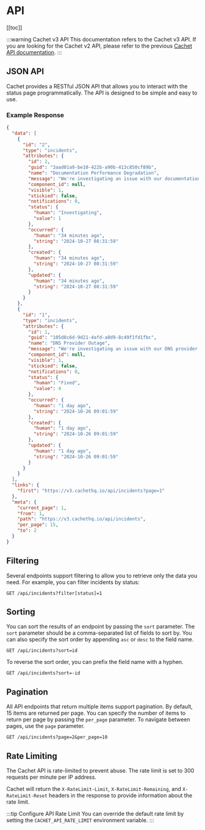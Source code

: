 # API

[[toc]]

:::warning Cachet v3 API
This documentation refers to the Cachet v3 API. If you are looking for the Cachet v2 API, please refer to the previous [Cachet API documentation](https://github.com/cachethq/docs/tree/2.x).
:::

## JSON API

Cachet provides a RESTful JSON API that allows you to interact with the status page programmatically. The API is designed to be simple and easy to use.

### Example Response

```json
{
  "data": [
    {
      "id": "2",
      "type": "incidents",
      "attributes": {
        "id": 2,
        "guid": "3aad01a9-be10-422b-a90b-413c850cf89b",
        "name": "Documentation Performance Degradation",
        "message": "We're investigating an issue with our documentation causing the site to be slow.",
        "component_id": null,
        "visible": 1,
        "stickied": false,
        "notifications": 0,
        "status": {
          "human": "Investigating",
          "value": 1
        },
        "occurred": {
          "human": "34 minutes ago",
          "string": "2024-10-27 08:31:59"
        },
        "created": {
          "human": "34 minutes ago",
          "string": "2024-10-27 08:31:59"
        },
        "updated": {
          "human": "34 minutes ago",
          "string": "2024-10-27 08:31:59"
        }
      }
    },
    {
      "id": "1",
      "type": "incidents",
      "attributes": {
        "id": 1,
        "guid": "105d8c6d-9d21-4afd-a8d9-8c49f1fd1fbc",
        "name": "DNS Provider Outage",
        "message": "We're investigating an issue with our DNS provider causing the site to be offline.",
        "component_id": null,
        "visible": 1,
        "stickied": false,
        "notifications": 0,
        "status": {
          "human": "Fixed",
          "value": 4
        },
        "occurred": {
          "human": "1 day ago",
          "string": "2024-10-26 09:01:59"
        },
        "created": {
          "human": "1 day ago",
          "string": "2024-10-26 09:01:59"
        },
        "updated": {
          "human": "1 day ago",
          "string": "2024-10-26 09:01:59"
        }
      }
    }
  ],
  "links": {
    "first": "https://v3.cachethq.io/api/incidents?page=1"
  },
  "meta": {
    "current_page": 1,
    "from": 1,
    "path": "https://v3.cachethq.io/api/incidents",
    "per_page": 15,
    "to": 2
  }
}
```

## Filtering

Several endpoints support filtering to allow you to retrieve only the data you need.  For example, you can filter incidents by status:

```
GET /api/incidents?filter[status]=1
```

## Sorting

You can sort the results of an endpoint by passing the `sort` parameter. The `sort` parameter should be a comma-separated list of fields to sort by. You can also specify the sort order by appending `asc` or `desc` to the field name.

```
GET /api/incidents?sort=id
```

To reverse the sort order, you can prefix the field name with a hyphen.

```
GET /api/incidents?sort=-id
```

## Pagination

All API endpoints that return multiple items support pagination. By default, 15 items are returned per page.
You can specify the number of items to return per page by passing the `per_page` parameter.
To navigate between pages, use the `page` parameter.

```
GET /api/incidents?page=2&per_page=10
```

## Rate Limiting

The Cachet API is rate-limited to prevent abuse. The rate limit is set to 300 requests per minute per IP address.

Cachet will return the `X-RateLimit-Limit`, `X-RateLimit-Remaining`, and `X-RateLimit-Reset` headers in the response to provide information about the rate limit.

:::tip Configure API Rate Limit
You can override the default rate limit by setting the `CACHET_API_RATE_LIMIT` environment variable.
:::
